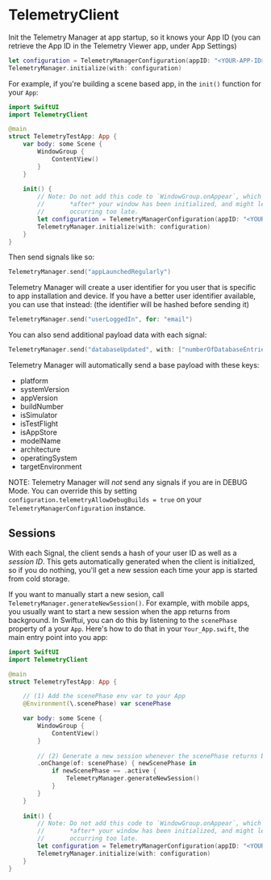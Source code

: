# TelemetryClient

Init the Telemetry Manager at app startup, so it knows your App ID (you can retrieve the App ID in the Telemetry Viewer app, under App Settings)

````swift
let configuration = TelemetryManagerConfiguration(appID: "<YOUR-APP-ID>")
TelemetryManager.initialize(with: configuration)
````

For example, if you're building a scene based app, in the `init()` function for your `App`:

```swift
import SwiftUI
import TelemetryClient

@main
struct TelemetryTestApp: App {
    var body: some Scene {
        WindowGroup {
            ContentView()
        }
    }
    
    init() {
        // Note: Do not add this code to `WindowGroup.onAppear`, which will be called 
        //       *after* your window has been initialized, and might lead to out initialization
        //       occurring too late.
        let configuration = TelemetryManagerConfiguration(appID: "<YOUR-APP-ID>")
        TelemetryManager.initialize(with: configuration)
    }
}
```

Then send signals like so: 

```swift
TelemetryManager.send("appLaunchedRegularly")
```

Telemetry Manager will create a user identifier for you user that is specific to app installation and device. If you have a better user identifier available, you can use that instead: (the identifier will be hashed before sending it) 

```swift
TelemetryManager.send("userLoggedIn", for: "email")
```

You can also send additional payload data with each signal:

```swift
TelemetryManager.send("databaseUpdated", with: ["numberOfDatabaseEntries": "3831"])
```

Telemetry Manager will automatically send a base payload with these keys: 

- platform
- systemVersion
- appVersion
- buildNumber
- isSimulator
- isTestFlight
- isAppStore 
- modelName
- architecture
- operatingSystem
- targetEnvironment

NOTE: Telemetry Manager will *not* send any signals if you are in DEBUG Mode. You can override this by setting `configuration.telemetryAllowDebugBuilds = true` on your `TelemetryManagerConfiguration` instance.

## Sessions

With each Signal, the client sends a hash of your user ID as well as a *session ID*. This gets automatically generated when the client is initialized, so if you do nothing, you'll get a new session each time your app is started from cold storage.

If you want to manually start a new sesion, call `TelemetryManager.generateNewSession()`. For example, with mobile apps, you usually want to start a new session when the app returns from background. In Swiftui, you can do this by listening to the `scenePhase` property of a your `App`. Here's how to do that in your `Your_App.swift`, the main entry point into you app:

```swift
import SwiftUI
import TelemetryClient

@main
struct TelemetryTestApp: App {

    // (1) Add the scenePhase env var to your App
    @Environment(\.scenePhase) var scenePhase

    var body: some Scene {
        WindowGroup {
            ContentView()
        }
        
        // (2) Generate a new session whenever the scenePhase returns back to "active", i.e. the app returns from background
        .onChange(of: scenePhase) { newScenePhase in
            if newScenePhase == .active {
                TelemetryManager.generateNewSession()
            }
        }
    }
    
    init() {
        // Note: Do not add this code to `WindowGroup.onAppear`, which will be called 
        //       *after* your window has been initialized, and might lead to out initialization
        //       occurring too late.
        let configuration = TelemetryManagerConfiguration(appID: "<YOUR-APP-ID>")
        TelemetryManager.initialize(with: configuration)
    }
}
```
